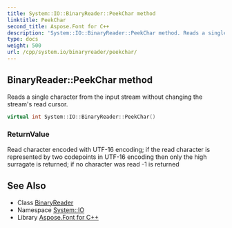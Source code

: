 ```yaml
---
title: System::IO::BinaryReader::PeekChar method
linktitle: PeekChar
second_title: Aspose.Font for C++
description: 'System::IO::BinaryReader::PeekChar method. Reads a single character from the input stream without changing the stream''s read cursor in C++.'
type: docs
weight: 500
url: /cpp/system.io/binaryreader/peekchar/
---
```

## BinaryReader::PeekChar method


Reads a single character from the input stream without changing the stream's read cursor.

```cpp
virtual int System::IO::BinaryReader::PeekChar()
```


### ReturnValue

Read character encoded with UTF-16 encoding; if the read character is represented by two codepoints in UTF-16 encoding then only the high surragate is returned; if no character was read -1 is returned

## See Also

* Class [BinaryReader](../)
* Namespace [System::IO](../../)
* Library [Aspose.Font for C++](../../../)

